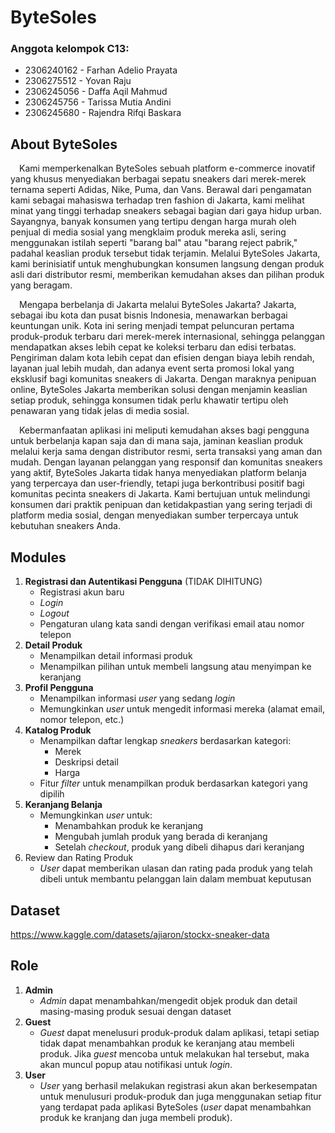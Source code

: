 # ByteSoles
### Anggota kelompok C13:
* 2306240162 - Farhan Adelio Prayata
* 2306275512 - Yovan Raju
* 2306245056 - Daffa Aqil Mahmud
* 2306245756 - Tarissa Mutia Andini
* 2306245680 - Rajendra Rifqi Baskara

## About ByteSoles
&emsp;Kami memperkenalkan ByteSoles sebuah platform e-commerce inovatif yang khusus menyediakan berbagai sepatu sneakers dari merek-merek ternama seperti Adidas, Nike, Puma, dan Vans. Berawal dari pengamatan kami sebagai mahasiswa terhadap tren fashion di Jakarta, kami melihat minat yang tinggi terhadap sneakers sebagai bagian dari gaya hidup urban. Sayangnya, banyak konsumen yang tertipu dengan harga murah oleh penjual di media sosial yang mengklaim produk mereka asli, sering menggunakan istilah seperti "barang bal" atau "barang reject pabrik," padahal keaslian produk tersebut tidak terjamin. Melalui ByteSoles Jakarta, kami berinisiatif untuk menghubungkan konsumen langsung dengan produk asli dari distributor resmi, memberikan kemudahan akses dan pilihan produk yang beragam.

&emsp;Mengapa berbelanja di Jakarta melalui ByteSoles Jakarta? Jakarta, sebagai ibu kota dan pusat bisnis Indonesia, menawarkan berbagai keuntungan unik. Kota ini sering menjadi tempat peluncuran pertama produk-produk terbaru dari merek-merek internasional, sehingga pelanggan mendapatkan akses lebih cepat ke koleksi terbaru dan edisi terbatas. Pengiriman dalam kota lebih cepat dan efisien dengan biaya lebih rendah, layanan jual lebih mudah, dan adanya event serta promosi lokal yang eksklusif bagi komunitas sneakers di Jakarta. Dengan maraknya penipuan online, ByteSoles Jakarta memberikan solusi dengan menjamin keaslian setiap produk, sehingga konsumen tidak perlu khawatir tertipu oleh penawaran yang tidak jelas di media sosial.

&emsp;Kebermanfaatan aplikasi ini meliputi kemudahan akses bagi pengguna untuk berbelanja kapan saja dan di mana saja, jaminan keaslian produk melalui kerja sama dengan distributor resmi, serta transaksi yang aman dan mudah. Dengan layanan pelanggan yang responsif dan komunitas sneakers yang aktif, ByteSoles Jakarta tidak hanya menyediakan platform belanja yang terpercaya dan user-friendly, tetapi juga berkontribusi positif bagi komunitas pecinta sneakers di Jakarta. Kami bertujuan untuk melindungi konsumen dari praktik penipuan dan ketidakpastian yang sering terjadi di platform media sosial, dengan menyediakan sumber terpercaya untuk kebutuhan sneakers Anda.

## Modules
1. **Registrasi dan Autentikasi Pengguna**  (TIDAK DIHITUNG)
    * Registrasi akun baru
    * *Login*
    * *Logout*
    * Pengaturan ulang kata sandi dengan verifikasi email atau nomor telepon
2. **Detail Produk**  
    * Menampilkan detail informasi produk 
    * Menampilkan pilihan untuk membeli langsung atau menyimpan ke keranjang
3. **Profil Pengguna**  
    * Menampilkan informasi *user* yang sedang *login*
    * Memungkinkan *user* untuk mengedit informasi mereka (alamat email, nomor telepon, etc.)
4. **Katalog Produk**  
    * Menampilkan daftar lengkap *sneakers* berdasarkan kategori:
        * Merek
        * Deskripsi detail
        * Harga
    * Fitur *filter* untuk menampilkan produk berdasarkan kategori yang dipilih
5. **Keranjang Belanja**  
    * Memungkinkan *user* untuk:
        * Menambahkan produk ke keranjang
        * Mengubah jumlah produk yang berada di keranjang
        * Setelah *checkout*, produk yang dibeli dihapus dari keranjang
6. Review dan Rating Produk
    * *User* dapat memberikan ulasan dan rating pada produk yang telah dibeli untuk membantu pelanggan lain dalam membuat keputusan

## Dataset
https://www.kaggle.com/datasets/ajiaron/stockx-sneaker-data

## Role
1. **Admin**
    * *Admin* dapat menambahkan/mengedit objek produk dan detail masing-masing produk sesuai dengan dataset
2. **Guest**
    * *Guest* dapat menelusuri produk-produk dalam aplikasi, tetapi setiap tidak dapat menambahkan produk ke keranjang atau membeli produk. Jika *guest* mencoba untuk melakukan hal tersebut, maka akan muncul popup atau notifikasi untuk *login*.
3. **User**
    * *User* yang berhasil melakukan registrasi akun akan berkesempatan untuk menulusuri produk-produk dan juga menggunakan setiap fitur yang terdapat pada aplikasi ByteSoles (*user* dapat menambahkan produk ke kranjang dan juga membeli produk).


